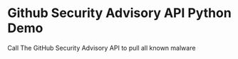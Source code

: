 # Github Security Advisory API Python Demo
Call The GitHub Security Advisory API to pull all known malware

